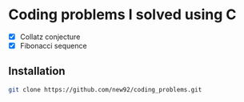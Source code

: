 # Coding problems I solved using C

- [x] Collatz conjecture
- [x] Fibonacci sequence 

## Installation

```bash
git clone https://github.com/new92/coding_problems.git
```
